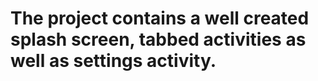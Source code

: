 # The project contains a well created splash screen, tabbed activities as well as settings activity.